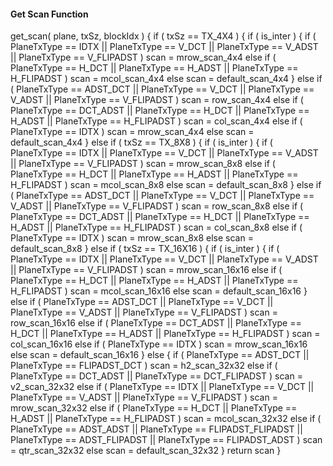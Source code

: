 #### Get Scan Function

<div class="syntax">
get_scan( plane, txSz, blockIdx ) { 
    if ( txSz == TX_4X4 ) {
        if ( is_inter ) {
            if ( PlaneTxType == IDTX ||
                 PlaneTxType == V_DCT ||
                 PlaneTxType == V_ADST ||
                 PlaneTxType == V_FLIPADST )
                scan = mrow_scan_4x4
            else if ( PlaneTxType == H_DCT ||
                      PlaneTxType == H_ADST ||
                      PlaneTxType == H_FLIPADST )
                scan = mcol_scan_4x4
            else
                scan = default_scan_4x4
        }
        else if ( PlaneTxType == ADST_DCT ||
             PlaneTxType == V_DCT ||
             PlaneTxType == V_ADST ||
             PlaneTxType == V_FLIPADST )
            scan = row_scan_4x4
        else if ( PlaneTxType == DCT_ADST ||
                  PlaneTxType == H_DCT ||
                  PlaneTxType == H_ADST ||
                  PlaneTxType == H_FLIPADST )
            scan = col_scan_4x4
        else if ( PlaneTxType == IDTX )
            scan = mrow_scan_4x4
        else
            scan = default_scan_4x4
    } else if ( txSz == TX_8X8 ) {
        if ( is_inter ) {
            if ( PlaneTxType == IDTX ||
                 PlaneTxType == V_DCT ||
                 PlaneTxType == V_ADST ||
                 PlaneTxType == V_FLIPADST )
                scan = mrow_scan_8x8
            else if ( PlaneTxType == H_DCT ||
                      PlaneTxType == H_ADST ||
                      PlaneTxType == H_FLIPADST )
                scan = mcol_scan_8x8
            else
                scan = default_scan_8x8
        }
        else if ( PlaneTxType == ADST_DCT ||
                  PlaneTxType == V_DCT ||
                  PlaneTxType == V_ADST ||
                  PlaneTxType == V_FLIPADST )
            scan = row_scan_8x8
        else if ( PlaneTxType == DCT_ADST ||
                  PlaneTxType == H_DCT ||
                  PlaneTxType == H_ADST ||
                  PlaneTxType == H_FLIPADST )
            scan = col_scan_8x8
        else if ( PlaneTxType == IDTX )
            scan = mrow_scan_8x8
        else
            scan = default_scan_8x8
    } else if ( txSz == TX_16X16 ) {
        if ( is_inter ) {
            if ( PlaneTxType == IDTX ||
                 PlaneTxType == V_DCT ||
                 PlaneTxType == V_ADST ||
                 PlaneTxType == V_FLIPADST )
                scan = mrow_scan_16x16
            else if ( PlaneTxType == H_DCT ||
                      PlaneTxType == H_ADST ||
                      PlaneTxType == H_FLIPADST )
                scan = mcol_scan_16x16
            else
                scan = default_scan_16x16
        }
        else if ( PlaneTxType == ADST_DCT ||
                  PlaneTxType == V_DCT ||
                  PlaneTxType == V_ADST ||
                  PlaneTxType == V_FLIPADST )
            scan = row_scan_16x16
        else if ( PlaneTxType == DCT_ADST ||
                  PlaneTxType == H_DCT ||
                  PlaneTxType == H_ADST ||
                  PlaneTxType == H_FLIPADST )
            scan = col_scan_16x16
        else if ( PlaneTxType == IDTX )
            scan = mrow_scan_16x16
        else
            scan = default_scan_16x16
    } else {
        if ( PlaneTxType == ADST_DCT ||
             PlaneTxType == FLIPADST_DCT )
            scan = h2_scan_32x32
        else if ( PlaneTxType == DCT_ADST ||
                  PlaneTxType == DCT_FLIPADST )
            scan = v2_scan_32x32
        else if ( PlaneTxType == IDTX ||
                  PlaneTxType == V_DCT ||
                  PlaneTxType == V_ADST ||
                  PlaneTxType == V_FLIPADST )
            scan = mrow_scan_32x32
        else if ( PlaneTxType == H_DCT ||
                  PlaneTxType == H_ADST ||
                  PlaneTxType == H_FLIPADST )
            scan = mcol_scan_32x32
        else if ( PlaneTxType == ADST_ADST ||
                  PlaneTxType == FLIPADST_FLIPADST ||
                  PlaneTxType == ADST_FLIPADST ||
                  PlaneTxType == FLIPADST_ADST )
            scan = qtr_scan_32x32
        else
            scan = default_scan_32x32
    }
    return scan
}
</div>
